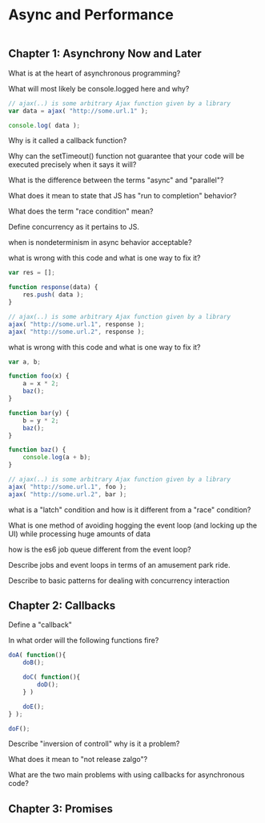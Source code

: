 # Async and Performance

``` javascript

```

## Chapter 1: Asynchrony Now and Later
What is at the heart of asynchronous programming?


What will most likely be console.logged here and why?
``` javascript
// ajax(..) is some arbitrary Ajax function given by a library
var data = ajax( "http://some.url.1" );

console.log( data );
```
Why is it called a callback function?

Why can the setTimeout() function not guarantee that your code will be executed precisely when it says
it will?

What is the difference between the terms "async" and "parallel"?

What does it mean to state that JS has "run to completion" behavior?

What does the term "race condition" mean?

Define concurrency as it pertains to JS.

when is nondeterminism in async behavior acceptable?

what is wrong with this code and what is one way to fix it?
``` javascript
var res = [];

function response(data) {
	res.push( data );
}

// ajax(..) is some arbitrary Ajax function given by a library
ajax( "http://some.url.1", response );
ajax( "http://some.url.2", response );
```


what is wrong with this code and what is one way to fix it?
``` javascript
var a, b;

function foo(x) {
	a = x * 2;
	baz();
}

function bar(y) {
	b = y * 2;
	baz();
}

function baz() {
	console.log(a + b);
}

// ajax(..) is some arbitrary Ajax function given by a library
ajax( "http://some.url.1", foo );
ajax( "http://some.url.2", bar );
```

what is a "latch" condition and how is it different from a "race" condition?

What is one method of avoiding hogging the event loop (and locking up the UI) while processing huge amounts of data

how is the es6 job queue different from the event loop?

Describe jobs and event loops in terms of an amusement park ride.

Describe to basic patterns for dealing with concurrency interaction

## Chapter 2: Callbacks

Define a "callback"

In what order will the following functions fire?
``` javascript
doA( function(){
	doB();

	doC( function(){
		doD();
	} )

	doE();
} );

doF();
```

Describe "inversion of controll" why is it a problem?

What does it mean to "not release zalgo"?

What are the two main problems with using callbacks for asynchronous code?

## Chapter 3: Promises

 




